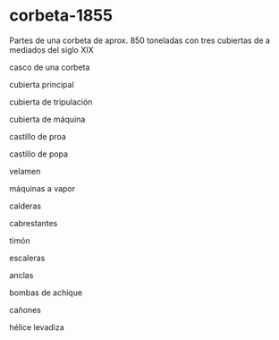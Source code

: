 # corbeta-1855
Partes de una corbeta de aprox. 850 toneladas con tres cubiertas de a mediados del siglo XIX

casco de una corbeta

cubierta principal

cubierta de tripulación

cubierta de máquina

castillo de proa

castillo de popa

velamen

máquinas a vapor

calderas

cabrestantes

timón

escaleras

anclas

bombas de achique

cañones

hélice levadiza
